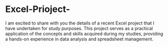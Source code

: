 # Excel-Prioject-
I am excited to share with you the details of a recent Excel project that I have undertaken for study purposes. This project serves as a practical application of the concepts and skills acquired during my studies, providing a hands-on experience in data analysis and spreadsheet management.
